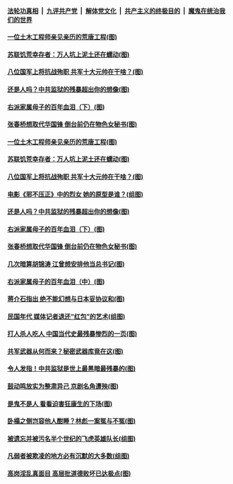 

####  [法轮功真相](../../../../basic/blob/master/README.md?t=03021201) &nbsp;|&nbsp; [九评共产党](../../../../9ping.md/blob/master/README.md?t=03021201) &nbsp;|&nbsp; [解体党文化](../../../../jtdwh.md/blob/master/README.md?t=03021201)  &nbsp;|&nbsp; [共产主义的终极目的](../../../../gczydzjmd.md/blob/master/README.md?t=03021201) &nbsp;|&nbsp; [魔鬼在统治我们的世界](../../../../mgztzwmdsj.md/blob/master/README.md?t=03021201) 

#### [一位土木工程师亲见亲历的荒唐工程(图)](../pages/p6/961631.md?t=03021201) 

#### [苏联饥荒幸存者：万人坑上泥土还在蠕动(图)](../pages/p6/963590.md?t=03021201) 

#### [八位国军上将抗战殉职 共军十大元帅在干啥？(图)](../pages/p6/960724.md?t=03021201) 

#### [还是人吗？中共监狱的残暴超出你的想像(图)](../pages/p6/963278.md?t=03021201) 

#### [右派家属母子的百年血泪（下）(图)](../pages/p6/962627.md?t=03021201) 

#### [张春桥想取代华国锋 倒台前仍在物色女秘书(图)](../pages/p6/962833.md?t=03021201) 

#### [一位土木工程师亲见亲历的荒唐工程(图)](../pages/p6/961631.md?t=03021201) 

#### [苏联饥荒幸存者：万人坑上泥土还在蠕动(图)](../pages/p6/963590.md?t=03021201) 

#### [八位国军上将抗战殉职 共军十大元帅在干啥？(图)](../pages/p6/960724.md?t=03021201) 

#### [电影《邪不压正》中的烈女 她的原型是谁？(组图)](../pages/p6/963716.md?t=03021201) 

#### [还是人吗？中共监狱的残暴超出你的想像(图)](../pages/p6/963278.md?t=03021201) 

#### [右派家属母子的百年血泪（下）(图)](../pages/p6/962627.md?t=03021201) 

#### [张春桥想取代华国锋 倒台前仍在物色女秘书(图)](../pages/p6/962833.md?t=03021201) 

#### [几次暗算胡锦涛 江曾想安排他当总书记(图)](../pages/p6/941643.md?t=03021201) 

#### [右派家属母子的百年血泪（中）(图)](../pages/p6/962624.md?t=03021201) 

#### [蒋介石指出 绝不能幻想与日本妥协议和(图)](../pages/p6/963714.md?t=03021201) 

#### [民国年代 媒体记者退还“红包”的艺术(组图)](../pages/p6/963262.md?t=03021201) 

#### [打人杀人吃人 中国当代史最残暴惨烈的一页(图)](../pages/p6/963122.md?t=03021201) 

#### [共军武器从何而来？秘密武器库竟在这(图)](../pages/p6/960726.md?t=03021201) 

#### [令人发指！中共监狱是世上最黑暗最残暴的(图)](../pages/p6/963279.md?t=03021201) 

#### [鼓动鸣放实为整肃异己 京剧名角遭殃(图)](../pages/p6/963260.md?t=03021201) 

#### [是鬼不是人 看看迫害狂康生的下场(图)](../pages/p6/963328.md?t=03021201) 

#### [卧榻之侧岂容他人酣睡？林彪一案冤与不冤(图)](../pages/p6/962310.md?t=03021201) 

#### [被遗忘并被污名半个世纪的飞虎英雄队长(组图)](../pages/p6/962845.md?t=03021201) 

#### [凡弱者被欺凌的地方必有沉默的大多数(组图)](../pages/p6/963327.md?t=03021201) 

#### [高岗淫乱真面目 高层批道德败坏已达极点(图)](../pages/p6/962364.md?t=03021201) 

